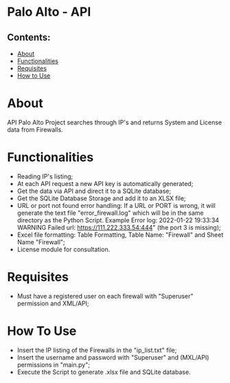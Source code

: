 # Palo Alto - API

## Contents:

<!--ts-->
   * [About](#about)
   * [Functionalities](#functionalities)
   * [Requisites](#requisites)
   * [How to Use](#how-to-use)
<!--te-->

About
============

API Palo Alto Project searches through IP's and returns System and License data from Firewalls.

Functionalities
============
- Reading IP's listing;
- At each API request a new API key is automatically generated;
- Get the data via API and direct it to a SQLite database;
- Get the SQLite Database Storage and add it to an XLSX file;
- URL or port not found error handling:
If a URL or PORT is wrong, it will generate the text file "error_firewall.log" which will be in the same directory as the Python Script.
Example Error log: 2022-01-22 19:33:34 WARNING Failed url: https://111.222.333.54:444" (the port 3 is missing);
- Excel file formatting:
Table Formatting, Table Name: "Firewall" and Sheet Name "Firewall";
- License module for consultation.

Requisites
============
- Must have a registered user on each firewall with "Superuser" permission and XML/API;

How To Use
============
- Insert the IP listing of the Firewalls in the "ip_list.txt" file;
- Insert the username and password with "Superuser" and (MXL/API) permissions in "main.py";
- Execute the Script to generate .xlsx file and SQLite database.







